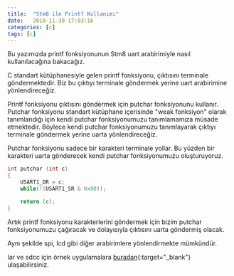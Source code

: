 ```yaml
---
title:  "Stm8 ile Printf Kullanımı"
date:   2018-11-30 17:03:16
categories: [c]
tags: [c]
---
```


Bu yazımızda printf fonksiyonunun Stm8 uart arabirimiyle nasıl kullanılacağına bakacağız.

C standart kütüphanesiyle gelen printf fonksiyonu, çıktısını terminale göndermektedir.
Biz bu çıktıyı terminale göndermek yerine uart arabirimine yönlendireceğiz.

Printf fonksiyonu çıktısını göndermek için putchar fonksiyonunu kullanır.
Putchar fonksiyonu standart kütüphane içerisinde "weak fonksiyon" olarak tanımlandığı için kendi putchar fonksiyonumuzu tanımlamamıza müsade etmektedir.
Böylece kendi putchar fonksiyonumuzu tanımlayarak çıktıyı terminale göndermek yerine uarta yönlendireceğiz.

Putchar fonksiyonu sadece bir karakteri terminale yollar.
Bu yüzden bir karakteri uarta gönderecek kendi putchar fonksiyonumuzu oluşturuyoruz.

```cpp
int putchar (int c)
{
	USART1_DR = c;
	while(!(USART1_SR & 0x80));

	return (c);
}
```

Artık printf fonksiyonu karakterlerini göndermek için bizim putchar fonksiyonumuzu çağıracak ve dolayısıyla çıktısını uarta göndermiş olacak.

Aynı şekilde spi, lcd gibi diğer arabirimlere yönlendirmekte mümkündür.

Iar ve sdcc için örnek uygulamalara [buradan](https://github.com/bketen/stm8_printf){:target="_blank"} ulaşabilirsiniz.